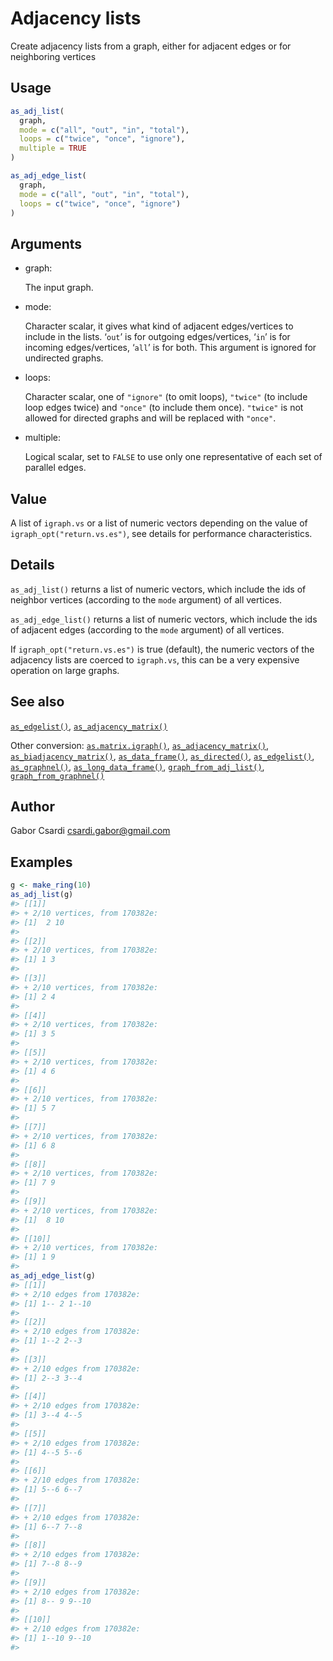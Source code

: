 # Adjacency lists

Create adjacency lists from a graph, either for adjacent edges or for
neighboring vertices

## Usage

``` r
as_adj_list(
  graph,
  mode = c("all", "out", "in", "total"),
  loops = c("twice", "once", "ignore"),
  multiple = TRUE
)

as_adj_edge_list(
  graph,
  mode = c("all", "out", "in", "total"),
  loops = c("twice", "once", "ignore")
)
```

## Arguments

- graph:

  The input graph.

- mode:

  Character scalar, it gives what kind of adjacent edges/vertices to
  include in the lists. ‘`out`’ is for outgoing edges/vertices, ‘`in`’
  is for incoming edges/vertices, ‘`all`’ is for both. This argument is
  ignored for undirected graphs.

- loops:

  Character scalar, one of `"ignore"` (to omit loops), `"twice"` (to
  include loop edges twice) and `"once"` (to include them once).
  `"twice"` is not allowed for directed graphs and will be replaced with
  `"once"`.

- multiple:

  Logical scalar, set to `FALSE` to use only one representative of each
  set of parallel edges.

## Value

A list of `igraph.vs` or a list of numeric vectors depending on the
value of `igraph_opt("return.vs.es")`, see details for performance
characteristics.

## Details

`as_adj_list()` returns a list of numeric vectors, which include the ids
of neighbor vertices (according to the `mode` argument) of all vertices.

`as_adj_edge_list()` returns a list of numeric vectors, which include
the ids of adjacent edges (according to the `mode` argument) of all
vertices.

If `igraph_opt("return.vs.es")` is true (default), the numeric vectors
of the adjacency lists are coerced to `igraph.vs`, this can be a very
expensive operation on large graphs.

## See also

[`as_edgelist()`](https://r.igraph.org/reference/as_edgelist.md),
[`as_adjacency_matrix()`](https://r.igraph.org/reference/as_adjacency_matrix.md)

Other conversion:
[`as.matrix.igraph()`](https://r.igraph.org/reference/as.matrix.igraph.md),
[`as_adjacency_matrix()`](https://r.igraph.org/reference/as_adjacency_matrix.md),
[`as_biadjacency_matrix()`](https://r.igraph.org/reference/as_biadjacency_matrix.md),
[`as_data_frame()`](https://r.igraph.org/reference/graph_from_data_frame.md),
[`as_directed()`](https://r.igraph.org/reference/as_directed.md),
[`as_edgelist()`](https://r.igraph.org/reference/as_edgelist.md),
[`as_graphnel()`](https://r.igraph.org/reference/as_graphnel.md),
[`as_long_data_frame()`](https://r.igraph.org/reference/as_long_data_frame.md),
[`graph_from_adj_list()`](https://r.igraph.org/reference/graph_from_adj_list.md),
[`graph_from_graphnel()`](https://r.igraph.org/reference/graph_from_graphnel.md)

## Author

Gabor Csardi <csardi.gabor@gmail.com>

## Examples

``` r
g <- make_ring(10)
as_adj_list(g)
#> [[1]]
#> + 2/10 vertices, from 170382e:
#> [1]  2 10
#> 
#> [[2]]
#> + 2/10 vertices, from 170382e:
#> [1] 1 3
#> 
#> [[3]]
#> + 2/10 vertices, from 170382e:
#> [1] 2 4
#> 
#> [[4]]
#> + 2/10 vertices, from 170382e:
#> [1] 3 5
#> 
#> [[5]]
#> + 2/10 vertices, from 170382e:
#> [1] 4 6
#> 
#> [[6]]
#> + 2/10 vertices, from 170382e:
#> [1] 5 7
#> 
#> [[7]]
#> + 2/10 vertices, from 170382e:
#> [1] 6 8
#> 
#> [[8]]
#> + 2/10 vertices, from 170382e:
#> [1] 7 9
#> 
#> [[9]]
#> + 2/10 vertices, from 170382e:
#> [1]  8 10
#> 
#> [[10]]
#> + 2/10 vertices, from 170382e:
#> [1] 1 9
#> 
as_adj_edge_list(g)
#> [[1]]
#> + 2/10 edges from 170382e:
#> [1] 1-- 2 1--10
#> 
#> [[2]]
#> + 2/10 edges from 170382e:
#> [1] 1--2 2--3
#> 
#> [[3]]
#> + 2/10 edges from 170382e:
#> [1] 2--3 3--4
#> 
#> [[4]]
#> + 2/10 edges from 170382e:
#> [1] 3--4 4--5
#> 
#> [[5]]
#> + 2/10 edges from 170382e:
#> [1] 4--5 5--6
#> 
#> [[6]]
#> + 2/10 edges from 170382e:
#> [1] 5--6 6--7
#> 
#> [[7]]
#> + 2/10 edges from 170382e:
#> [1] 6--7 7--8
#> 
#> [[8]]
#> + 2/10 edges from 170382e:
#> [1] 7--8 8--9
#> 
#> [[9]]
#> + 2/10 edges from 170382e:
#> [1] 8-- 9 9--10
#> 
#> [[10]]
#> + 2/10 edges from 170382e:
#> [1] 1--10 9--10
#> 
```
